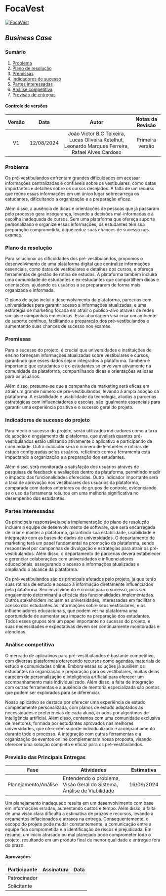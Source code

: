 # FocaVest

[![FocaVest]()](https://github.com/leowbk77/FocaVest)


## _Business Case_
### Sumário
1. [Problema](#problema)
2. [Plano de resolução](#plano-de-resolução)
3. [Premissas](#premissas)
4. [Indicadores de sucesso](#indicadores-de-sucesso-do-projeto)
5. [Partes interessadas](#partes-interessadas)
6. [Análise competitiva](#análise-competitiva)
7. [Previsão de entregas](#previsão-das-Principais-Entregas)

#### Controle de versões
|Versão|Data|Autor|Notas da Revisão|
|:---:|:---:|:---:|:---:|
|V1|12/08/2024|João Victor B.C Teixeira, Lucas Oliveira Ketelhut, Leonardo Marques Ferreira, Rafael Alves Cardoso|Primeira versão|

### Problema
Os pré-vestibulandos enfrentam grandes dificuldades em acessar informações centralizadas e confiáveis sobre os vestibulares, como datas importantes e detalhes sobre os cursos desejados. A falta de um recurso que reúna essas informações em um único lugar sobrecarrega os estudantes, dificultando a organização e a preparação eficaz. 

Além disso, a ausência de dicas e orientações de pessoas que já passaram pelo processo gera insegurança, levando a decisões mal-informadas e à escolha inadequada de cursos. Sem uma plataforma que ofereça suporte personalizado e organize essas informações, os estudantes têm sua preparação comprometida, o que reduz suas chances de sucesso nos exames.

### Plano de resolução
Para solucionar as dificuldades dos pré-vestibulandos, propomos o desenvolvimento de uma plataforma digital que centralize informações essenciais, como datas de vestibulares e detalhes dos cursos, e ofereça ferramentas de gestão de rotina de estudos. A plataforma também incluirá uma comunidade de estudantes e ex-estudantes que compartilhem dicas e orientações, ajudando os usuários a se prepararem de forma mais organizada e informada. 

O plano de ação inclui o desenvolvimento da plataforma, parcerias com universidades para garantir acesso a informações atualizadas, e uma estratégia de marketing focada em atrair o público-alvo através de redes sociais e campanhas em escolas. Essa abordagem visa criar um ambiente de suporte contínuo, facilitando a preparação dos pré-vestibulandos e aumentando suas chances de sucesso nos exames.

### Premissas
Para o sucesso do projeto, é crucial que universidades e instituições de ensino forneçam informações atualizadas sobre vestibulares e cursos, garantindo que esses dados sejam integrados à plataforma. Também é importante que estudantes e ex-estudantes se envolvam ativamente na comunidade da plataforma, compartilhando dicas e orientações valiosas para os usuários. 

Além disso, presume-se que a campanha de marketing será eficaz em atrair um grande número de pré-vestibulandos, levando à ampla adoção da plataforma. A estabilidade e usabilidade da tecnologia, aliadas a parcerias estratégicas com influenciadores e escolas, são igualmente essenciais para garantir uma experiência positiva e o sucesso geral do projeto.

### Indicadores de sucesso do projeto
Para medir o sucesso do projeto, serão utilizados indicadores como a taxa de adoção e engajamento da plataforma, que avaliará quantos pré-vestibulandos estão utilizando ativamente o aplicativo e participando da comunidade. Outro indicador será o número de lembretes e rotinas de estudo configuradas pelos usuários, refletindo como a ferramenta está impactando a organização e a preparação dos estudantes. 

Além disso, será monitorada a satisfação dos usuários através de pesquisas de feedback e avaliações dentro da plataforma, permitindo medir o impacto das funcionalidades oferecidas. Outro indicador importante será a taxa de aprovação nos vestibulares dos usuários da plataforma, comparada com dados anteriores ou de grupos de controle, evidenciando se o uso da ferramenta resultou em uma melhoria significativa no desempenho dos estudantes.

### Partes interessadas
Os principais responsáveis pela implementação do plano de resolução incluem a equipe de desenvolvimento de software, que será encarregada de criar e manter a plataforma, garantindo sua estabilidade, usabilidade e integração com as bases de dados de universidades. O departamento de marketing terá um papel fundamental na promoção da plataforma, sendo responsável por campanhas de divulgação e estratégias para atrair os pré-vestibulandos. Além disso, o departamento de parcerias deverá estabelecer e gerenciar colaborações com universidades e influenciadores educacionais, assegurando o acesso a informações atualizadas e ampliando o alcance da plataforma. 

Os pré-vestibulandos são os principais afetados pelo projeto, já que terão suas rotinas de estudo e acesso à informação diretamente influenciados pela plataforma. Seu envolvimento é crucial para o sucesso, pois seu engajamento determinará a eficácia das funcionalidades implementadas. Outros stakeholders incluem as universidades, interessadas em facilitar o acesso dos estudantes às informações sobre seus vestibulares, e os influenciadores educacionais, que podem ver na plataforma uma oportunidade de aumentar seu impacto na preparação dos estudantes. Todos esses grupos têm um papel importante no sucesso do projeto, e suas necessidades e expectativas devem ser continuamente monitoradas e atendidas.

### Análise competitiva
O mercado de aplicativos para pré-vestibulandos é bastante competitivo, com diversas plataformas oferecendo recursos como agendas, materiais de estudo e comunidades online. Embora essas soluções já auxiliem os estudantes na organização e preparação para os vestibulares, muitas delas carecem de personalização e inteligência artificial para oferecer um acompanhamento mais individualizado. Além disso, a falta de integração com outras ferramentas e a ausência de mentoria especializada são pontos que podem ser explorados para se diferenciar. 

Nosso aplicativo se destaca por oferecer uma experiência de estudo completamente personalizada, com planos de estudo adaptados às necessidades e preferências de cada aluno, criados por algoritmos de inteligência artificial. Além disso, contamos com uma comunidade exclusiva de mentores, formada por estudantes aprovados nas melhores universidades, que oferecem suporte individualizado e acompanhamento durante todo o processo. A integração com outras ferramentas e a organização de eventos online complementam nossa proposta, visando oferecer uma solução completa e eficaz para os pré-vestibulandos.

### Previsão das Principais Entregas
|Fase|Atividades|Estimativa|
|---|---|---|
|Planejamento/Análise|Entendendo o problema, Visão Geral do Sistema, Análise de Viabilidade|16/09/2024|

Um planejamento inadequado resulta em um desenvolvimento com base em informações erradas, aumentando custos e tempo. Além disso, a falta de uma visão clara dificulta a estimativa de prazos e recursos, levando a orçamentos inflacionados e atrasos na entrega. Consequentemente, o escopo do projeto pode mudar constantemente, a comunicação entre a equipe fica comprometida e a identificação de riscos é prejudicada. Em resumo, um início atrasado ou mal planejado pode comprometer todo o projeto, resultando em um produto final de menor qualidade e entregue fora do prazo.

#### Aprovações
|Participante|Assinatura|Data|
|---|---|---|
|Patrocinador|||
|Solicitante|||

